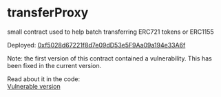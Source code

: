 # transferProxy

small contract used to help batch transferring ERC721 tokens or ERC1155 

Deployed: [0xf5028d67221f8d7e09dD53e5F9Aa09a194e33A6f](https://etherscan.io/address/0xf5028d67221f8d7e09dD53e5F9Aa09a194e33A6f)

Note: the first version of this contract contained a vulnerability. This has been fixed in the current version.  

Read about it in the code:  
[Vulnerable version](https://github.com/lcfr-eth/transferProxy/blob/master/src/transferProxyOld.sol)
